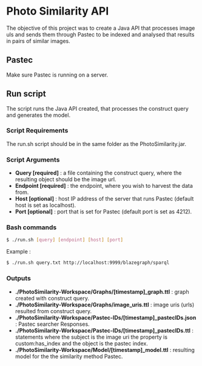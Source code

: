 # Photo Similarity API #

The objective of this project was to create a Java API that processes image uls and sends them through Pastec to be indexed and analysed that results in pairs of similar images.

## Pastec

Make sure Pastec is running on a server.

## Run script

The script runs the Java API created, that processes the construct query and generates the model.

### Script Requirements

The run.sh script should be in the same folder as the PhotoSimilarity.jar.

### Script Arguments

* **Query [required]** : a file containing the construct query, where the resulting object should be the image url.
* **Endpoint [required]** : the endpoint, where you wish to harvest the data from.
* **Host [optional]** : host IP address of the server that runs Pastec (default host is set as localhost).
* **Port [optional]** : port that is set for Pastec (default port is set as 4212).

### Bash commands

```bash
$ ./run.sh [query] [endpoint] [host] [port]
```
Example :
```bash
$ ./run.sh query.txt http://localhost:9999/blazegraph/sparql
```

### Outputs

* **./PhotoSimilarity-Workspace/Graphs/[timestamp]_graph.ttl** : graph created with construct query.
* **./PhotoSimilarity-Workspace/Graphs/image_uris.ttl** : image uris (urls) resulted from construct query.
* **./PhotoSimilarity-Workspace/Pastec-IDs/[timestamp]_pastecIDs.json** : Pastec searcher Responses.
* **./PhotoSimilarity-Workspace/Pastec-IDs/[timestamp]_pastecIDs.ttl** : statements where the subject is the image uri the property is custom:has_index and the object is the pastec index. 
* **./PhotoSimilarity-Workspace/Model/[timestamp]_model.ttl** : resulting model for the the similarity method Pastec.
